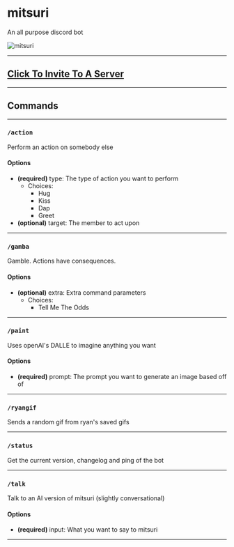 # mitsuri

An all purpose discord bot

![mitsuri](https://media.discordapp.net/attachments/790703174746636328/1040057921947578408/tumblr_4ddb73070eb53c6a0b0dea43cc2781cd_c1cecc63_1280_cropped.png)

---

## [Click To Invite To A Server](https://discord.com/api/oauth2/authorize?client_id=969343378535903262&scope=applications.commands)

---

## Commands

---

### `/action`

Perform an action on somebody else

#### Options

- **(required)** type: The type of action you want to perform
  - Choices:
    - Hug
    - Kiss
    - Dap
    - Greet
- **(optional)** target: The member to act upon

---

### `/gamba`

Gamble. Actions have consequences.

#### Options

- **(optional)** extra: Extra command parameters
  - Choices:
    - Tell Me The Odds

---

### `/paint`

Uses openAI&#x27;s DALLE to imagine anything you want

#### Options

- **(required)** prompt: The prompt you want to generate an image based off of

---

### `/ryangif`

Sends a random gif from ryan&#x27;s saved gifs


---

### `/status`

Get the current version, changelog and ping of the bot


---

### `/talk`

Talk to an AI version of mitsuri (slightly conversational)

#### Options

- **(required)** input: What you want to say to mitsuri

---
